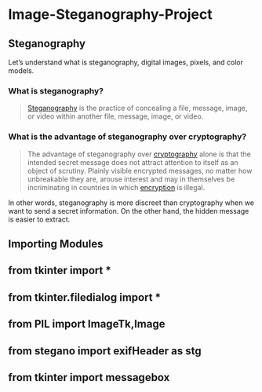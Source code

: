 # Image-Steganography-Project
## Steganography

Let’s understand what is steganography, digital images, pixels, and color models.

### What is steganography?

> [Steganography](https://en.wikipedia.org/wiki/Steganography) is the practice of concealing a file, message, image, or video within another file, message, image, or video.

### What is the advantage of steganography over cryptography?
> The advantage of steganography over [cryptography](https://en.wikipedia.org/wiki/Cryptography) alone is that the intended secret message does not attract attention to itself as an object of scrutiny. Plainly visible encrypted messages, no matter how unbreakable they are, arouse interest and may in themselves be incriminating in countries in which [encryption](https://en.wikipedia.org/wiki/Encryption) is illegal.

In other words, steganography is more discreet than cryptography when we want to send a secret information. On the other hand, the hidden message is easier to extract.
## Importing Modules

## from tkinter import *
## from tkinter.filedialog import *
## from PIL import ImageTk,Image
## from stegano import exifHeader as stg
## from tkinter import messagebox
